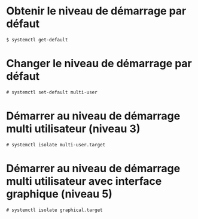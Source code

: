 # Obtenir le niveau de démarrage par défaut

    $ systemctl get-default 

# Changer le niveau de démarrage par défaut

    # systemctl set-default multi-user

# Démarrer au niveau de démarrage multi utilisateur (niveau 3)

    # systemctl isolate multi-user.target

# Démarrer au niveau de démarrage multi utilisateur avec interface graphique (niveau 5)

    # systemctl isolate graphical.target
